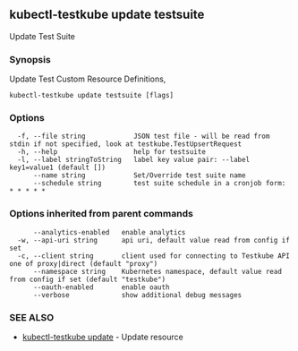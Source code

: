 ## kubectl-testkube update testsuite

Update Test Suite

### Synopsis

Update Test Custom Resource Definitions, 

```
kubectl-testkube update testsuite [flags]
```

### Options

```
  -f, --file string            JSON test file - will be read from stdin if not specified, look at testkube.TestUpsertRequest
  -h, --help                   help for testsuite
  -l, --label stringToString   label key value pair: --label key1=value1 (default [])
      --name string            Set/Override test suite name
      --schedule string        test suite schedule in a cronjob form: * * * * *
```

### Options inherited from parent commands

```
      --analytics-enabled   enable analytics
  -w, --api-uri string      api uri, default value read from config if set
  -c, --client string       client used for connecting to Testkube API one of proxy|direct (default "proxy")
      --namespace string    Kubernetes namespace, default value read from config if set (default "testkube")
      --oauth-enabled       enable oauth
      --verbose             show additional debug messages
```

### SEE ALSO

* [kubectl-testkube update](kubectl-testkube_update.md)	 - Update resource

